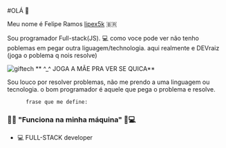 #OLÁ 👋

Meu nome é Felipe Ramos [lipex5k](https://www.instagram.com/euliperb/) 🇧🇷

Sou programador Full-stack(JS). 💻
como voce pode ver não tenho poblemas em pegar outra liguagem/technologia. aqui realmente e DEVraiz
(joga o poblema q nois resolve)




![giftech](https://github.com/lipex5k/lipex5k/assets/113557336/e414ef40-618c-41e8-8c67-28643bdf2bb0) ** ^_^ JOGA A MÃE PRA VER SE QUICA**




Sou louco por resolver problemas, não me prendo a uma linguagem ou tecnologia. o bom programador é aquele que pega o problema e resolve.


          frase que me define: 
### 🐱‍💻 "Funciona na minha máquina" 🧠💻

- 💻 FULL-STACK developer
